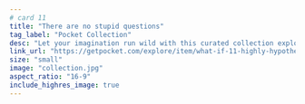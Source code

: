 ```yaml
---
# card 11
title: "There are no stupid questions"
tag_label: "Pocket Collection"
desc: "Let your imagination run wild with this curated collection exploring eleven out-there scientific “What ifs?”"
link_url: "https://getpocket.com/explore/item/what-if-11-highly-hypothetical-science-questions-answered?utm_source=www.mozilla.org&utm_medium=referral&utm_campaign=homepage&utm_content=card"
size: "small"
image: "collection.jpg"
aspect_ratio: "16-9"
include_highres_image: true
---
```

